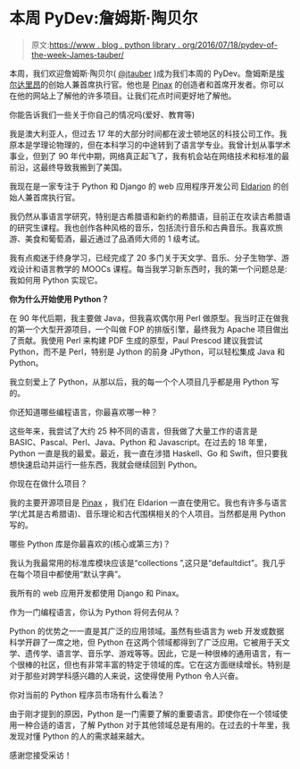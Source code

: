 # 本周 PyDev:詹姆斯·陶贝尔

> 原文:[https://www . blog . python library . org/2016/07/18/pydev-of-the-week-James-tauber/](https://www.blog.pythonlibrary.org/2016/07/18/pydev-of-the-week-james-tauber/)

本周，我们欢迎詹姆斯·陶贝尔( [@jtauber](https://twitter.com/jtauber) )成为我们本周的 PyDev。詹姆斯是[埃尔达里昂](http://eldarion.com)的创始人兼首席执行官。他也是 [Pinax](http://pinaxproject.com/) 的创造者和首席开发者。你可以在他的网站上了解他的许多项目。让我们花点时间更好地了解他。

你能告诉我们一些关于你自己的情况吗(爱好、教育等)

我是澳大利亚人，但过去 17 年的大部分时间都在波士顿地区的科技公司工作。我原本是学理论物理的，但在本科学习的中途转到了语言学专业。我曾计划从事学术事业，但到了 90 年代中期，网络真正起飞了，我有机会站在网络技术和标准的最前沿，这最终导致我搬到了美国。

我现在是一家专注于 Python 和 Django 的 web 应用程序开发公司 [Eldarion](http://eldarion.com) 的创始人兼首席执行官。

我仍然从事语言学研究，特别是古希腊语和新约的希腊语，目前正在攻读古希腊语的研究生课程。我也创作各种风格的音乐，包括流行音乐和古典音乐。我喜欢旅游、美食和葡萄酒，最近通过了品酒师大师的 1 级考试。

我有点痴迷于终身学习，已经完成了 20 多门关于天文学、音乐、分子生物学、游戏设计和语言教学的 MOOCs 课程。每当我学习新东西时，我的第一个问题总是:我如何用 Python 实现它。

**你为什么开始使用 Python？**

在 90 年代后期，我主要做 Java，但我喜欢偶尔用 Perl 做原型。我当时正在做我的第一个大型开源项目，一个叫做 FOP 的排版引擎，最终我为 Apache 项目做出了贡献。我使用 Perl 来构建 PDF 生成的原型，Paul Prescod 建议我尝试 Python，而不是 Perl，特别是 Jython 的前身 JPython，可以轻松集成 Java 和 Python。

我立刻爱上了 Python，从那以后，我的每一个个人项目几乎都是用 Python 写的。

你还知道哪些编程语言，你最喜欢哪一种？

这些年来，我尝试了大约 25 种不同的语言，但我做了大量工作的语言是 BASIC、Pascal、Perl、Java、Python 和 Javascript。在过去的 18 年里，Python 一直是我的最爱。最近，我一直在涉猎 Haskell、Go 和 Swift，但只要我想快速启动并运行一些东西，我就会继续回到 Python。

你现在在做什么项目？

我的主要开源项目是 [Pinax](http://pinaxproject.com) ，我们在 Eldarion 一直在使用它。我也有许多与语言学(尤其是古希腊语)、音乐理论和古代围棋相关的个人项目。当然都是用 Python 写的。

哪些 Python 库是你最喜欢的(核心或第三方)？

我认为我最常用的标准库模块应该是“collections ”,这只是“defaultdict”。我几乎在每个项目中都使用“默认字典”。

我所有的 web 应用开发都使用 Django 和 Pinax。

作为一门编程语言，你认为 Python 将何去何从？

Python 的优势之一一直是其广泛的应用领域。虽然有些语言为 web 开发或数据科学开辟了一席之地，但 Python 在这两个领域都得到了广泛应用。它被用于天文学、遗传学、语言学、音乐学、游戏等等。因此，它是一种很棒的通用语言，有一个很棒的社区，但也有非常丰富的特定于领域的库。它在这方面继续增长。特别是对于那些对跨学科感兴趣的人来说，这使得使用 Python 令人兴奋。

你对当前的 Python 程序员市场有什么看法？

由于刚才提到的原因，Python 是一门需要了解的重要语言。即使你在一个领域使用一种合适的语言，了解 Python 对于其他领域总是有用的。在过去的十年里，我发现对懂 Python 的人的需求越来越大。

感谢您接受采访！